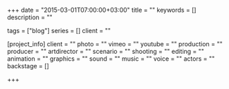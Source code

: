 +++
date = "2015-03-01T07:00:00+03:00"
title = ""
keywords = []
description = ""

tags = ["blog"]
series = []
client = ""

[project_info]
    client = ""
    photo = ""
    vimeo = ""
    youtube = ""
    production = ""
    producer = ""
    artdirector = ""
    scenario = ""
    shooting = ""
    editing = ""
    animation = ""
    graphics = ""
    sound = ""
    music = ""
    voice = ""
    actors = ""
    backstage = []


+++